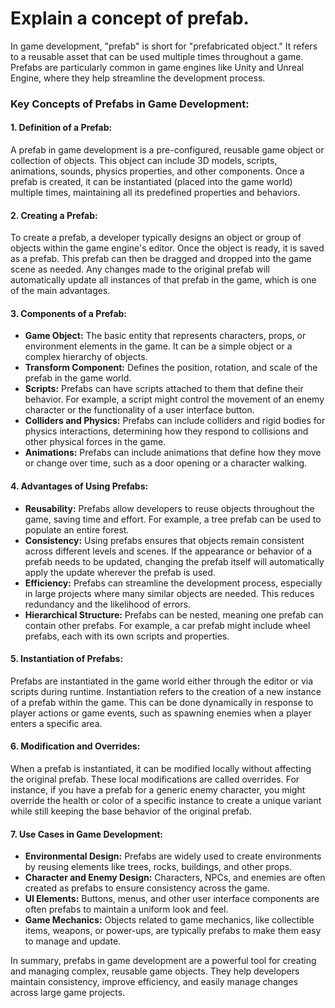 # Explain a concept of prefab.

In game development, "prefab" is short for "prefabricated object." It refers to a reusable asset that can be used multiple times throughout a game. Prefabs are particularly common in game engines like Unity and Unreal Engine, where they help streamline the development process.

### Key Concepts of Prefabs in Game Development:

#### 1. **Definition of a Prefab:**

A prefab in game development is a pre-configured, reusable game object or collection of objects. This object can include 3D models, scripts, animations, sounds, physics properties, and other components. Once a prefab is created, it can be instantiated (placed into the game world) multiple times, maintaining all its predefined properties and behaviors.

#### 2. **Creating a Prefab:**

To create a prefab, a developer typically designs an object or group of objects within the game engine's editor. Once the object is ready, it is saved as a prefab. This prefab can then be dragged and dropped into the game scene as needed. Any changes made to the original prefab will automatically update all instances of that prefab in the game, which is one of the main advantages.

#### 3. **Components of a Prefab:**

- **Game Object:** The basic entity that represents characters, props, or environment elements in the game. It can be a simple object or a complex hierarchy of objects.
- **Transform Component:** Defines the position, rotation, and scale of the prefab in the game world.
- **Scripts:** Prefabs can have scripts attached to them that define their behavior. For example, a script might control the movement of an enemy character or the functionality of a user interface button.
- **Colliders and Physics:** Prefabs can include colliders and rigid bodies for physics interactions, determining how they respond to collisions and other physical forces in the game.
- **Animations:** Prefabs can include animations that define how they move or change over time, such as a door opening or a character walking.

#### 4. **Advantages of Using Prefabs:**

- **Reusability:** Prefabs allow developers to reuse objects throughout the game, saving time and effort. For example, a tree prefab can be used to populate an entire forest.
- **Consistency:** Using prefabs ensures that objects remain consistent across different levels and scenes. If the appearance or behavior of a prefab needs to be updated, changing the prefab itself will automatically apply the update wherever the prefab is used.
- **Efficiency:** Prefabs can streamline the development process, especially in large projects where many similar objects are needed. This reduces redundancy and the likelihood of errors.
- **Hierarchical Structure:** Prefabs can be nested, meaning one prefab can contain other prefabs. For example, a car prefab might include wheel prefabs, each with its own scripts and properties.

#### 5. **Instantiation of Prefabs:**

Prefabs are instantiated in the game world either through the editor or via scripts during runtime. Instantiation refers to the creation of a new instance of a prefab within the game. This can be done dynamically in response to player actions or game events, such as spawning enemies when a player enters a specific area.

#### 6. **Modification and Overrides:**

When a prefab is instantiated, it can be modified locally without affecting the original prefab. These local modifications are called overrides. For instance, if you have a prefab for a generic enemy character, you might override the health or color of a specific instance to create a unique variant while still keeping the base behavior of the original prefab.

#### 7. **Use Cases in Game Development:**

- **Environmental Design:** Prefabs are widely used to create environments by reusing elements like trees, rocks, buildings, and other props.
- **Character and Enemy Design:** Characters, NPCs, and enemies are often created as prefabs to ensure consistency across the game.
- **UI Elements:** Buttons, menus, and other user interface components are often prefabs to maintain a uniform look and feel.
- **Game Mechanics:** Objects related to game mechanics, like collectible items, weapons, or power-ups, are typically prefabs to make them easy to manage and update.

In summary, prefabs in game development are a powerful tool for creating and managing complex, reusable game objects. They help developers maintain consistency, improve efficiency, and easily manage changes across large game projects.
